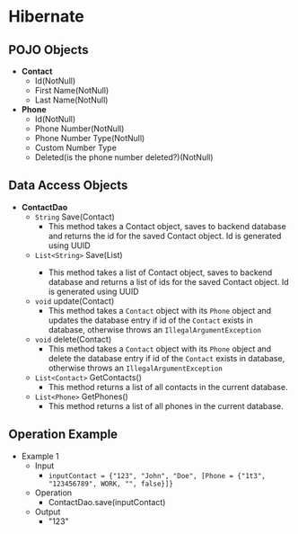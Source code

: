 # Hibernate
## POJO Objects
* **Contact**
  * Id(NotNull)
  * First Name(NotNull)
  * Last Name(NotNull)
* **Phone**
  * Id(NotNull)
  * Phone Number(NotNull)
  * Phone Number Type(NotNull)
  * Custom Number Type
  * Deleted(is the phone number deleted?)(NotNull)
 
## Data Access Objects
* **ContactDao**
  * `String` Save(Contact)
    * This method takes a Contact object, saves to backend database and returns the id for the saved Contact object. Id is generated using UUID
  * `List<String>` Save(List<Contact>)
    * This method takes a list of Contact object, saves to backend database and returns a list of ids for the saved Contact object. Id is generated using UUID
  * `void` update(Contact)
    * This method takes a ``Contact`` object with its ``Phone`` object and updates the database entry if id of the ``Contact`` exists in database, otherwise throws an ``IllegalArgumentException``
  * `void` delete(Contact)
    * This method takes a ``Contact`` object with its ``Phone`` object and delete the database entry if id of the ``Contact`` exists in database, otherwise throws an ``IllegalArgumentException``
  * `List<Contact>` GetContacts()
    * This method returns a list of all contacts in the current database.
  * `List<Phone>` GetPhones()
    * This method returns a list of all phones in the current database.

## Operation Example
* Example 1
  * Input 
    * `inputContact = {"123", "John", "Doe", [Phone = {"1t3", "123456789", WORK, "", false}]}`
  * Operation
    * ContactDao.save(inputContact)
  * Output 
    * "123"


  
  
